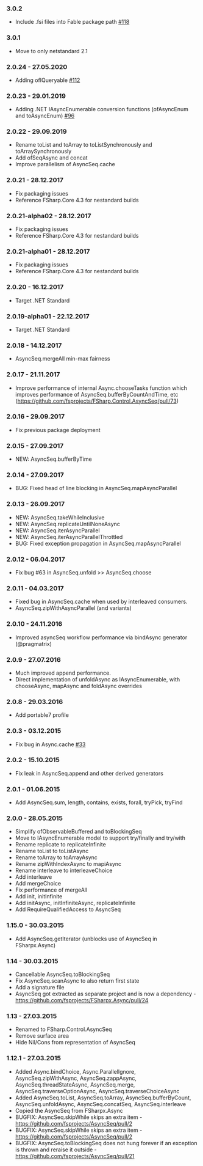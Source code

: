 ### 3.0.2

* Include .fsi files into Fable package path [#118](https://github.com/fsprojects/FSharp.Control.AsyncSeq/pull/118)

### 3.0.1 

* Move to only netstandard 2.1

### 2.0.24 - 27.05.2020
* Adding ofIQueryable [#112](https://github.com/fsprojects/FSharp.Control.AsyncSeq/pull/112)

### 2.0.23 - 29.01.2019
* Adding .NET IAsyncEnumerable conversion functions (ofAsyncEnum and toAsyncEnum) [#96](https://github.com/fsprojects/FSharp.Control.AsyncSeq/pull/96)

### 2.0.22 - 29.09.2019
* Rename toList and toArray to toListSynchronously and toArraySynchronously
* Add ofSeqAsync and concat
* Improve parallelism of AsyncSeq.cache

### 2.0.21 - 28.12.2017
* Fix packaging issues
* Reference FSharp.Core 4.3 for nestandard builds

### 2.0.21-alpha02 - 28.12.2017
* Fix packaging issues
* Reference FSharp.Core 4.3 for nestandard builds

### 2.0.21-alpha01 - 28.12.2017
* Fix packaging issues
* Reference FSharp.Core 4.3 for nestandard builds

### 2.0.20 - 16.12.2017
* Target .NET Standard

### 2.0.19-alpha01 - 22.12.2017
* Target .NET Standard

### 2.0.18 - 14.12.2017
* AsyncSeq.mergeAll min-max fairness

### 2.0.17 - 21.11.2017
* Improve performance of internal Async.chooseTasks function which improves performance of AsyncSeq.bufferByCountAndTime, etc (https://github.com/fsprojects/FSharp.Control.AsyncSeq/pull/73)

### 2.0.16 - 29.09.2017
* Fix previous package deployment

### 2.0.15 - 27.09.2017
* NEW: AsyncSeq.bufferByTime

### 2.0.14 - 27.09.2017
* BUG: Fixed head of line blocking in AsyncSeq.mapAsyncParallel

### 2.0.13 - 26.09.2017
* NEW: AsyncSeq.takeWhileInclusive
* NEW: AsyncSeq.replicateUntilNoneAsync
* NEW: AsyncSeq.iterAsyncParallel
* NEW: AsyncSeq.iterAsyncParallelThrottled
* BUG: Fixed exception propagation in AsyncSeq.mapAsyncParallel

### 2.0.12 - 06.04.2017
* Fix bug #63 in AsyncSeq.unfold >> AsyncSeq.choose

### 2.0.11 - 04.03.2017
* Fixed bug in AsyncSeq.cache when used by interleaved consumers.
* AsyncSeq.zipWithAsyncParallel (and variants)

### 2.0.10 - 24.11.2016
* Improved asyncSeq workflow performance via bindAsync generator (@pragmatrix)

### 2.0.9 - 27.07.2016
* Much improved append performance.
* Direct implementation of unfoldAsync as IAsyncEnumerable, with chooseAsync, mapAsync and foldAsync overrides

### 2.0.8 - 29.03.2016
* Add portable7 profile

### 2.0.3 - 03.12.2015
* Fix bug in Async.cache [#33](https://github.com/fsprojects/FSharp.Control.AsyncSeq/issues/33)

### 2.0.2 - 15.10.2015
* Fix leak in AsyncSeq.append and other derived generators

### 2.0.1 - 01.06.2015
* Add AsyncSeq.sum, length, contains, exists, forall, tryPick, tryFind

### 2.0.0 - 28.05.2015
* Simplify ofObservableBuffered and toBlockingSeq
* Move to IAsyncEnumerable model to support try/finally and try/with
* Rename replicate to replicateInfinite
* Rename toList to toListAsync
* Rename toArray to toArrayAsync
* Rename zipWithIndexAsync to mapiAsync
* Rename interleave to interleaveChoice
* Add interleave 
* Add mergeChoice 
* Fix performance of mergeAll 
* Add init, initInfinite
* Add initAsync, initInfiniteAsync, replicateInfinite
* Add RequireQualifiedAccess to AsyncSeq

### 1.15.0 - 30.03.2015
* Add AsyncSeq.getIterator (unblocks use of AsyncSeq in FSharpx.Async)

### 1.14 - 30.03.2015
* Cancellable AsyncSeq.toBlockingSeq
* Fix AsyncSeq.scanAsync to also return first state
* Add a signature file
* AsyncSeq got extracted as separate project and is now a dependency - https://github.com/fsprojects/FSharpx.Async/pull/24 

### 1.13 - 27.03.2015
* Renamed to FSharp.Control.AsyncSeq
* Remove surface area
* Hide Nil/Cons from representation of AsyncSeq 

### 1.12.1 - 27.03.2015
* Added Async.bindChoice, Async.ParallelIgnore, AsyncSeq.zipWithAsync, AsyncSeq.zappAsync, AsyncSeq.threadStateAsync, AsyncSeq.merge, AsyncSeq.traverseOptionAsync, AsyncSeq.traverseChoiceAsync
* Added AsyncSeq.toList, AsyncSeq.toArray, AsyncSeq.bufferByCount, AsyncSeq.unfoldAsync, AsyncSeq.concatSeq, AsyncSeq.interleave
* Copied the AsyncSeq from FSharpx.Async
* BUGFIX: AsyncSeq.skipWhile skips an extra item - https://github.com/fsprojects/AsyncSeq/pull/2
* BUGFIX: AsyncSeq.skipWhile skips an extra item - https://github.com/fsprojects/AsyncSeq/pull/2
* BUGFIX: AsyncSeq.toBlockingSeq does not hung forever if an exception is thrown and reraise it outside - https://github.com/fsprojects/AsyncSeq/pull/21
